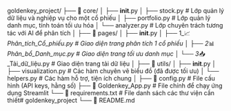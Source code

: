 goldenkey_project/
├── 📂 core/
│   ├── __init__.py
│   ├── stock.py             # Lớp quản lý dữ liệu và nghiệp vụ cho một cổ phiếu
│   ├── portfolio.py         # Lớp quản lý danh mục, tính toán tối ưu hóa
│   └── analyzer.py          # Lớp chuyên trách tương tác với AI để phân tích
│
├── 📂 pages/
│   ├── __init__.py
│   ├── 1_📈_Phân_tích_Cổ_phiếu.py # Giao diện trang phân tích 1 cổ phiếu
│   ├── 2_📊_Phân_bổ_Danh_mục.py   # Giao diện trang tối ưu danh mục
│   └── 3_📥_Tải_dữ_liệu.py         # Giao diện trang tải dữ liệu
│
├── 📂 utils/
│   ├── __init__.py
│   ├── visualization.py     # Các hàm chuyên vẽ biểu đồ (đã được tối ưu)
│   └── helpers.py           # Các hàm hỗ trợ, tiện ích chung
│
├── 📜 config.py                # File cấu hình (API keys, hằng số)
├── 📜 Goldenkey_App.py          # File chính để chạy ứng dụng Streamlit
└── 📜 requirements.txt         # File danh sách các thư viện cần thiết# goldenkey_project
└── 📜 README.md
 
